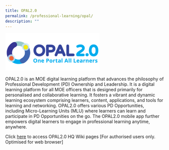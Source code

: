 ```yaml
---
title: OPAL2.0
permalink: /professional-learning/opal/
description: ""
---
```

<img style="width:300px;" src="/images/opal2-logo.png">

OPAL2.0 is an MOE digital learning platform that advances the philosophy of Professional Development (PD) Ownership and Leadership. It is a digital learning platform for all MOE officers that is designed primarily for personalised and collaborative learning. It fosters a vibrant and dynamic learning ecosystem comprising learners, content, applications, and tools for learning and networking. OPAL2.0 offers various PD Opportunities, including Micro-Learning Units (MLU) where learners can learn and participate in PD Opportunities on the go. The OPAL2.0 mobile app further empowers digital learners to engage in professional learning anytime, anywhere.

Click  [here](https://go.gov.sg/opal2pt0hqwikis) to access OPAL2.0 HQ Wiki pages [For authorised users only. Optimised for web browser]
